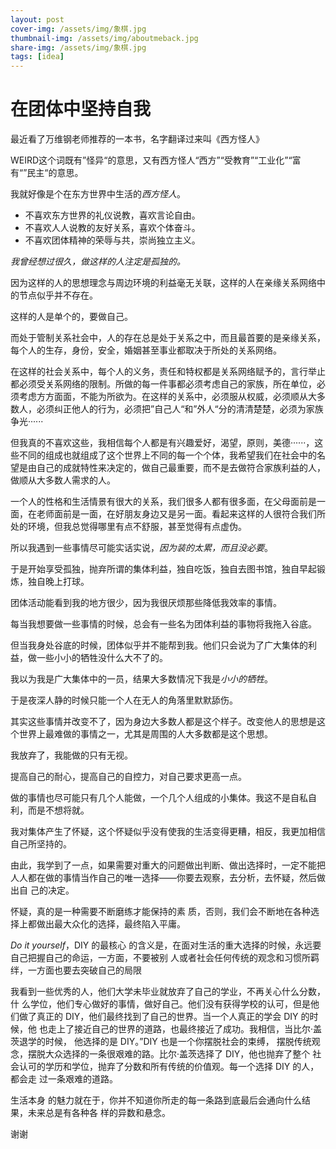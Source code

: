 ```yaml
---
layout: post
cover-img: /assets/img/象棋.jpg
thumbnail-img: /assets/img/aboutmeback.jpg
share-img: /assets/img/象棋.jpg
tags: [idea]
---
```

# 在团体中坚持自我

最近看了万维钢老师推荐的一本书，名字翻译过来叫《西方怪人》

WEIRD这个词既有”怪异“的意思，又有西方怪人“西方”“受教育”“工业化”“富有“”民主“的意思。

我就好像是个在东方世界中生活的*西方怪人*。

- 不喜欢东方世界的礼仪说教，喜欢言论自由。
- 不喜欢人人说教的友好关系，喜欢个体奋斗。
- 不喜欢团体精神的荣辱与共，崇尚独立主义。

*我曾经想过很久，做这样的人注定是孤独的。*

因为这样的人的思想理念与周边环境的利益毫无关联，这样的人在亲缘关系网络中的节点似乎并不存在。

这样的人是单个的，要做自己。

而处于管制关系社会中，人的存在总是处于关系之中，而且最首要的是亲缘关系，每个人的生存，身份，安全，婚姻甚至事业都取决于所处的关系网络。

在这样的社会关系中，每个人的义务，责任和特权都是关系网络赋予的，言行举止都必须受关系网络的限制。所做的每一件事都必须考虑自己的家族，所在单位，必须考虑方方面面，不能为所欲为。在这样的关系中，必须服从权威，必须顺从大多数人，必须纠正他人的行为，必须把”自己人“和”外人“分的清清楚楚，必须为家族争光······

但我真的不喜欢这些，我相信每个人都是有兴趣爱好，渴望，原则，美德······，这些不同的组成也就组成了这个世界上不同的每一个个体，我希望我们在社会中的名望是由自己的成就特性来决定的，做自己最重要，而不是去做符合家族利益的人，做顺从大多数人需求的人。

一个人的性格和生活情景有很大的关系，我们很多人都有很多面，在父母面前是一面，在老师面前是一面，在好朋友身边又是另一面。看起来这样的人很符合我们所处的环境，但我总觉得哪里有点不舒服，甚至觉得有点虚伪。

所以我遇到一些事情尽可能实话实说，*因为装的太累，而且没必要*。

于是开始享受孤独，抛弃所谓的集体利益，独自吃饭，独自去图书馆，独自早起锻炼，独自晚上打球。

团体活动能看到我的地方很少，因为我很厌烦那些降低我效率的事情。

每当我想要做一些事情的时候，总会有一些名为团体利益的事物将我拖入谷底。

但当我身处谷底的时候，团体似乎并不能帮到我。他们只会说为了广大集体的利益，做一些小小的牺牲没什么大不了的。

我以为我是广大集体中的一员，结果大多数情况下我是*小小的牺牲*。

于是夜深人静的时候只能一个人在无人的角落里默默舔伤。

其实这些事情并改变不了，因为身边大多数人都是这个样子。改变他人的思想是这个世界上最难做的事情之一，尤其是周围的人大多数都是这个思想。

我放弃了，我能做的只有无视。

提高自己的耐心，提高自己的自控力，对自己要求更高一点。

做的事情也尽可能只有几个人能做，一个几个人组成的小集体。我这不是自私自利，而是不想将就。

我对集体产生了怀疑，这个怀疑似乎没有使我的生活变得更糟，相反，我更加相信自己所坚持的。

由此，我学到了一点，如果需要对重大的问题做出判断、做出选择时，一定不能把人人都在做的事情当作自己的唯一选择——你要去观察，去分析，去怀疑，然后做出自 己的决定。

怀疑，真的是一种需要不断磨练才能保持的素 质，否则，我们会不断地在各种选择上都做出最大众化的选择，最终陷入平庸。

*Do it yourself*，DIY 的最核心 的含义是，在面对生活的重大选择的时候，永远要自己把握自己的命运，一方面，不要被别 人或者社会任何传统的观念和习惯所羁绊，一方面也要去突破自己的局限

我看到一些优秀的人，他们大学未毕业就放弃了自己的学业，不再关心什么分数，什 么学位，他们专心做好的事情，做好自己。他们没有获得学校的认可，但是他们做了真正的 DIY，他们最终找到了自己的世界。当一个人真正的学会 DIY 的时候，他 也走上了接近自己的世界的道路，也最终接近了成功。我相信，当比尔·盖茨退学的时候， 他选择的是 DIY。”DIY 也是一个你摆脱社会的束缚， 摆脱传统观念，摆脱大众选择的一条很艰难的路。比尔·盖茨选择了 DIY，他也抛弃了整个 社会认可的学历和学位，抛弃了分数和所有传统的价值观。每一个选择 DIY 的人，都会走 过一条艰难的道路。

生活本身 的魅力就在于，你并不知道你所走的每一条路到底最后会通向什么结果，未来总是有各种各 样的异数和悬念。

谢谢



